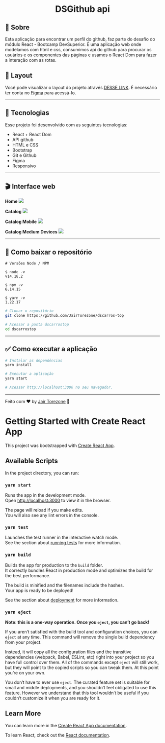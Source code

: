<h1 align="center">DSGithub api</h1>

## 📃 Sobre

Esta aplicação para encontrar um perfil do github, faz parte do desafio do módulo React - Bootcamp DevSuperior. É uma aplicação web onde modelamos com html e css, consumimos api do github para procurar os usuários e os componentes das páginas e usamos o React Dom para fazer a interação com as rotas.<br>

## 🔖 Layout

Você pode visualizar o layout do projeto através [DESSE LINK](<https://www.figma.com/file/H1SC2bo3Zaycm3mJxkkMC4/bds-desafio-layout?node-id=0%3A1" target="_blank">). É necessário ter conta no [Figma](https://figma.com) para acessá-lo.

---

## 🚀 Tecnologias

Esse projeto foi desenvolvido com as seguintes tecnologias:

- React + React Dom
- API github
- HTML e CSS
- Bootstrap
- Git e Github
- Figma
- Responsivo

---

## 🎬 Interface web

<strong>Home</strong>
<img src="https://ik.imagekit.io/zqxyh6u3ylz/carros-top/01_eN1r5cAsH.jpg?updatedAt=1637280772016">

<strong>Catalog</strong>
<img src="https://ik.imagekit.io/zqxyh6u3ylz/carros-top/02_fez5kW6yB9u.jpg?updatedAt=1637280772280">

<strong>Catalog Mobile</strong>
<img src="https://ik.imagekit.io/zqxyh6u3ylz/carros-top/03_wIHMq9mJg.jpg?updatedAt=1637280772238">

<strong>Catalog Medium Devices</strong>
<img src="https://ik.imagekit.io/zqxyh6u3ylz/carros-top/04_dAOwmRwWC.jpg?updatedAt=1637280772333">

---

## 📁 Como baixar o repositório

```
# Versões Node / NPM

$ node -v
v14.18.2

$ npm -v
6.14.15

$ yarn -v
1.22.17
```

```bash
# Clonar o repositório
git clone https://github.com/JairTorezone/dscarros-top

# Acessar a pasta dscarrostop
cd dscarrostop
```

---

## ✅ Como executar a aplicação

```bash
# Instalar as dependências
yarn install

# Executar a aplicação
yarn start

# Acessar http://localhost:3000 no seu navegador.
```

---

Feito com ♥ by [Jair Torezone](https://www.linkedin.com/in/jair-torezone/) :wave:

# Getting Started with Create React App

This project was bootstrapped with [Create React App](https://github.com/facebook/create-react-app).

## Available Scripts

In the project directory, you can run:

### `yarn start`

Runs the app in the development mode.\
Open [http://localhost:3000](http://localhost:3000) to view it in the browser.

The page will reload if you make edits.\
You will also see any lint errors in the console.

### `yarn test`

Launches the test runner in the interactive watch mode.\
See the section about [running tests](https://facebook.github.io/create-react-app/docs/running-tests) for more information.

### `yarn build`

Builds the app for production to the `build` folder.\
It correctly bundles React in production mode and optimizes the build for the best performance.

The build is minified and the filenames include the hashes.\
Your app is ready to be deployed!

See the section about [deployment](https://facebook.github.io/create-react-app/docs/deployment) for more information.

### `yarn eject`

**Note: this is a one-way operation. Once you `eject`, you can’t go back!**

If you aren’t satisfied with the build tool and configuration choices, you can `eject` at any time. This command will remove the single build dependency from your project.

Instead, it will copy all the configuration files and the transitive dependencies (webpack, Babel, ESLint, etc) right into your project so you have full control over them. All of the commands except `eject` will still work, but they will point to the copied scripts so you can tweak them. At this point you’re on your own.

You don’t have to ever use `eject`. The curated feature set is suitable for small and middle deployments, and you shouldn’t feel obligated to use this feature. However we understand that this tool wouldn’t be useful if you couldn’t customize it when you are ready for it.

## Learn More

You can learn more in the [Create React App documentation](https://facebook.github.io/create-react-app/docs/getting-started).

To learn React, check out the [React documentation](https://reactjs.org/).
